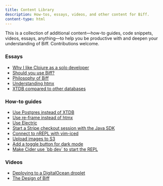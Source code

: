 ```yaml
---
title: Content Library
description: How-tos, essays, videos, and other content for Biff.
content-type: html
---
```


<p>This is a collection of additional content&mdash;how-to guides, code snippets, videos, essays, anything&mdash;to help you be productive with and deepen your understanding of Biff. Contributions welcome.</p>
<h3>Essays</h3>
<ul>
<li><a href="https://biffweb.com/p/why-i-like-clojure/">Why I like Clojure as a solo developer</a></li>
<li><a href="https://biffweb.com/p/should-you-use-biff/">Should you use Biff?</a></li>
<li><a href="https://biffweb.com/p/philosophy-of-biff/">Philosophy of Biff</a></li>
<li><a href="../../../p/understanding-htmx/">Understanding htmx</a></li>
<li><a href="https://biffweb.com/p/xtdb-compared-to-other-databases/">XTDB compared to other databases</a></li>
</ul>
<h3>How-to guides</h3>
<ul>
<li><a href="https://biffweb.com/p/how-to-use-postgres-with-biff/">Use Postgres instead of XTDB</a></li>
<li><a href="https://biffweb.com/p/how-to-use-re-frame-with-biff/">Use re-frame instead of htmx</a></li>
<li><a href="https://biffweb.com/p/how-to-use-electric/">Use Electric</a></li>
<li><a href="https://gist.github.com/laheadle/a6b5f4c6df3218a586a9a043c1de18aa">Start a Stripe checkout session with the Java SDK</a></li>
<li><a href="https://gist.github.com/avitkauskas/88ddc3c9b297f431143e22f36a224459">Connect to nREPL with vim-iced</a></li>
<li><a href="https://gist.github.com/jacobobryant/02de6c2b3a1dae7c86737a2610311a3a">Upload images to S3</a></li>
<li><a href="https://gist.github.com/jacobobryant/14834ada08b00242b28c2b36f4c0225d">Add a toggle button for dark mode</a></li>
<li><a href="https://gist.github.com/jacobobryant/24f35658a7a7fe6b63963a5eaa3acbbf">Make Cider use `bb dev` to start the REPL</a></li>
</ul>
<h3>Videos</h3>
<ul>
<li><a href="https://biffweb.com/p/how-to-deploy/">Deploying to a DigitalOcean droplet</a></li>
<li><a href="https://biffweb.com/p/the-design-of-biff/">The Design of Biff</a></li>
</ul>